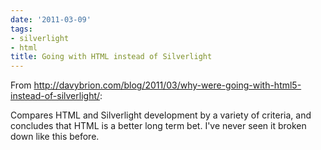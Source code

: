 ```yaml
---
date: '2011-03-09'
tags:
- silverlight
- html
title: Going with HTML instead of Silverlight
---
```


From http://davybrion.com/blog/2011/03/why-were-going-with-html5-instead-of-silverlight/:

Compares HTML and Silverlight development by a variety of criteria, and concludes that HTML is a better long term bet. I've never seen it broken down like this before.
